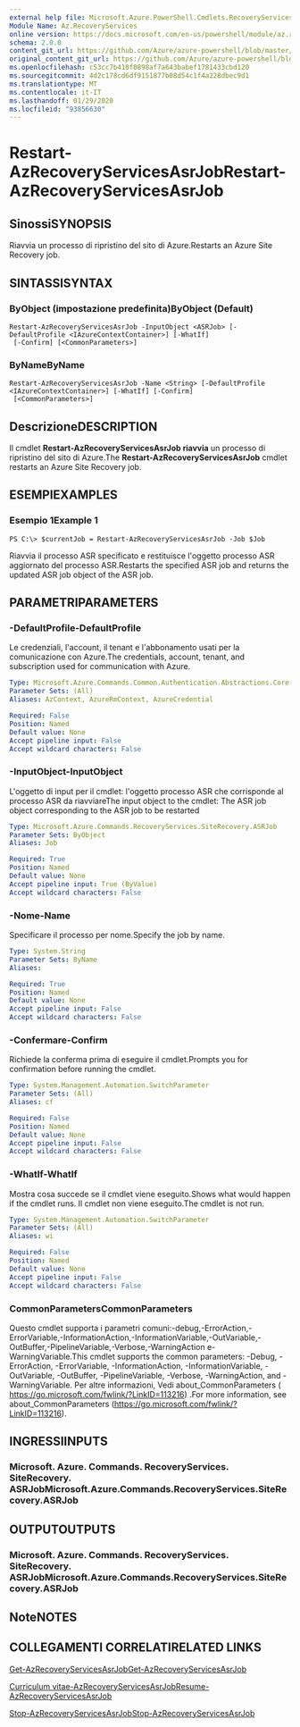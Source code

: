 ```yaml
---
external help file: Microsoft.Azure.PowerShell.Cmdlets.RecoveryServices.SiteRecovery.dll-Help.xml
Module Name: Az.RecoveryServices
online version: https://docs.microsoft.com/en-us/powershell/module/az.recoveryservices/restart-azrecoveryservicesasrjob
schema: 2.0.0
content_git_url: https://github.com/Azure/azure-powershell/blob/master/src/RecoveryServices/RecoveryServices/help/Restart-AzRecoveryServicesAsrJob.md
original_content_git_url: https://github.com/Azure/azure-powershell/blob/master/src/RecoveryServices/RecoveryServices/help/Restart-AzRecoveryServicesAsrJob.md
ms.openlocfilehash: c53cc7b410f0898af7a643babef1781433cbd120
ms.sourcegitcommit: 4d2c178cd6df9151877b08d54c1f4a228dbec9d1
ms.translationtype: MT
ms.contentlocale: it-IT
ms.lasthandoff: 01/29/2020
ms.locfileid: "93856630"
---
```

# <span data-ttu-id="1fcc6-101">Restart-AzRecoveryServicesAsrJob</span><span class="sxs-lookup"><span data-stu-id="1fcc6-101">Restart-AzRecoveryServicesAsrJob</span></span>

## <span data-ttu-id="1fcc6-102">Sinossi</span><span class="sxs-lookup"><span data-stu-id="1fcc6-102">SYNOPSIS</span></span>
<span data-ttu-id="1fcc6-103">Riavvia un processo di ripristino del sito di Azure.</span><span class="sxs-lookup"><span data-stu-id="1fcc6-103">Restarts an Azure Site Recovery job.</span></span>

## <span data-ttu-id="1fcc6-104">SINTASSI</span><span class="sxs-lookup"><span data-stu-id="1fcc6-104">SYNTAX</span></span>

### <span data-ttu-id="1fcc6-105">ByObject (impostazione predefinita)</span><span class="sxs-lookup"><span data-stu-id="1fcc6-105">ByObject (Default)</span></span>
```
Restart-AzRecoveryServicesAsrJob -InputObject <ASRJob> [-DefaultProfile <IAzureContextContainer>] [-WhatIf]
 [-Confirm] [<CommonParameters>]
```

### <span data-ttu-id="1fcc6-106">ByName</span><span class="sxs-lookup"><span data-stu-id="1fcc6-106">ByName</span></span>
```
Restart-AzRecoveryServicesAsrJob -Name <String> [-DefaultProfile <IAzureContextContainer>] [-WhatIf] [-Confirm]
 [<CommonParameters>]
```

## <span data-ttu-id="1fcc6-107">Descrizione</span><span class="sxs-lookup"><span data-stu-id="1fcc6-107">DESCRIPTION</span></span>
<span data-ttu-id="1fcc6-108">Il cmdlet **Restart-AzRecoveryServicesAsrJob riavvia** un processo di ripristino del sito di Azure.</span><span class="sxs-lookup"><span data-stu-id="1fcc6-108">The **Restart-AzRecoveryServicesAsrJob** cmdlet restarts an Azure Site Recovery job.</span></span>

## <span data-ttu-id="1fcc6-109">ESEMPI</span><span class="sxs-lookup"><span data-stu-id="1fcc6-109">EXAMPLES</span></span>

### <span data-ttu-id="1fcc6-110">Esempio 1</span><span class="sxs-lookup"><span data-stu-id="1fcc6-110">Example 1</span></span>
```
PS C:\> $currentJob = Restart-AzRecoveryServicesAsrJob -Job $Job
```

<span data-ttu-id="1fcc6-111">Riavvia il processo ASR specificato e restituisce l'oggetto processo ASR aggiornato del processo ASR.</span><span class="sxs-lookup"><span data-stu-id="1fcc6-111">Restarts the specified ASR job and returns the updated ASR job object of the ASR job.</span></span>

## <span data-ttu-id="1fcc6-112">PARAMETRI</span><span class="sxs-lookup"><span data-stu-id="1fcc6-112">PARAMETERS</span></span>

### <span data-ttu-id="1fcc6-113">-DefaultProfile</span><span class="sxs-lookup"><span data-stu-id="1fcc6-113">-DefaultProfile</span></span>
<span data-ttu-id="1fcc6-114">Le credenziali, l'account, il tenant e l'abbonamento usati per la comunicazione con Azure.</span><span class="sxs-lookup"><span data-stu-id="1fcc6-114">The credentials, account, tenant, and subscription used for communication with Azure.</span></span>


```yaml
Type: Microsoft.Azure.Commands.Common.Authentication.Abstractions.Core.IAzureContextContainer
Parameter Sets: (All)
Aliases: AzContext, AzureRmContext, AzureCredential

Required: False
Position: Named
Default value: None
Accept pipeline input: False
Accept wildcard characters: False
```

### <span data-ttu-id="1fcc6-115">-InputObject</span><span class="sxs-lookup"><span data-stu-id="1fcc6-115">-InputObject</span></span>
<span data-ttu-id="1fcc6-116">L'oggetto di input per il cmdlet: l'oggetto processo ASR che corrisponde al processo ASR da riavviare</span><span class="sxs-lookup"><span data-stu-id="1fcc6-116">The input object to the cmdlet: The ASR job object corresponding to the ASR job to be restarted</span></span>


```yaml
Type: Microsoft.Azure.Commands.RecoveryServices.SiteRecovery.ASRJob
Parameter Sets: ByObject
Aliases: Job

Required: True
Position: Named
Default value: None
Accept pipeline input: True (ByValue)
Accept wildcard characters: False
```

### <span data-ttu-id="1fcc6-117">-Nome</span><span class="sxs-lookup"><span data-stu-id="1fcc6-117">-Name</span></span>
<span data-ttu-id="1fcc6-118">Specificare il processo per nome.</span><span class="sxs-lookup"><span data-stu-id="1fcc6-118">Specify the job by name.</span></span>

```yaml
Type: System.String
Parameter Sets: ByName
Aliases:

Required: True
Position: Named
Default value: None
Accept pipeline input: False
Accept wildcard characters: False
```

### <span data-ttu-id="1fcc6-119">-Confermare</span><span class="sxs-lookup"><span data-stu-id="1fcc6-119">-Confirm</span></span>
<span data-ttu-id="1fcc6-120">Richiede la conferma prima di eseguire il cmdlet.</span><span class="sxs-lookup"><span data-stu-id="1fcc6-120">Prompts you for confirmation before running the cmdlet.</span></span>

```yaml
Type: System.Management.Automation.SwitchParameter
Parameter Sets: (All)
Aliases: cf

Required: False
Position: Named
Default value: None
Accept pipeline input: False
Accept wildcard characters: False
```

### <span data-ttu-id="1fcc6-121">-WhatIf</span><span class="sxs-lookup"><span data-stu-id="1fcc6-121">-WhatIf</span></span>
<span data-ttu-id="1fcc6-122">Mostra cosa succede se il cmdlet viene eseguito.</span><span class="sxs-lookup"><span data-stu-id="1fcc6-122">Shows what would happen if the cmdlet runs.</span></span> <span data-ttu-id="1fcc6-123">Il cmdlet non viene eseguito.</span><span class="sxs-lookup"><span data-stu-id="1fcc6-123">The cmdlet is not run.</span></span>

```yaml
Type: System.Management.Automation.SwitchParameter
Parameter Sets: (All)
Aliases: wi

Required: False
Position: Named
Default value: None
Accept pipeline input: False
Accept wildcard characters: False
```

### <span data-ttu-id="1fcc6-124">CommonParameters</span><span class="sxs-lookup"><span data-stu-id="1fcc6-124">CommonParameters</span></span>
<span data-ttu-id="1fcc6-125">Questo cmdlet supporta i parametri comuni:-debug,-ErrorAction,-ErrorVariable,-InformationAction,-InformationVariable,-OutVariable,-OutBuffer,-PipelineVariable,-Verbose,-WarningAction e-WarningVariable.</span><span class="sxs-lookup"><span data-stu-id="1fcc6-125">This cmdlet supports the common parameters: -Debug, -ErrorAction, -ErrorVariable, -InformationAction, -InformationVariable, -OutVariable, -OutBuffer, -PipelineVariable, -Verbose, -WarningAction, and -WarningVariable.</span></span> <span data-ttu-id="1fcc6-126">Per altre informazioni, Vedi about_CommonParameters ( https://go.microsoft.com/fwlink/?LinkID=113216) .</span><span class="sxs-lookup"><span data-stu-id="1fcc6-126">For more information, see about_CommonParameters (https://go.microsoft.com/fwlink/?LinkID=113216).</span></span>

## <span data-ttu-id="1fcc6-127">INGRESSI</span><span class="sxs-lookup"><span data-stu-id="1fcc6-127">INPUTS</span></span>

### <span data-ttu-id="1fcc6-128">Microsoft. Azure. Commands. RecoveryServices. SiteRecovery. ASRJob</span><span class="sxs-lookup"><span data-stu-id="1fcc6-128">Microsoft.Azure.Commands.RecoveryServices.SiteRecovery.ASRJob</span></span>

## <span data-ttu-id="1fcc6-129">OUTPUT</span><span class="sxs-lookup"><span data-stu-id="1fcc6-129">OUTPUTS</span></span>

### <span data-ttu-id="1fcc6-130">Microsoft. Azure. Commands. RecoveryServices. SiteRecovery. ASRJob</span><span class="sxs-lookup"><span data-stu-id="1fcc6-130">Microsoft.Azure.Commands.RecoveryServices.SiteRecovery.ASRJob</span></span>

## <span data-ttu-id="1fcc6-131">Note</span><span class="sxs-lookup"><span data-stu-id="1fcc6-131">NOTES</span></span>

## <span data-ttu-id="1fcc6-132">COLLEGAMENTI CORRELATI</span><span class="sxs-lookup"><span data-stu-id="1fcc6-132">RELATED LINKS</span></span>

[<span data-ttu-id="1fcc6-133">Get-AzRecoveryServicesAsrJob</span><span class="sxs-lookup"><span data-stu-id="1fcc6-133">Get-AzRecoveryServicesAsrJob</span></span>](./Get-AzRecoveryServicesAsrJob.md)

[<span data-ttu-id="1fcc6-134">Curriculum vitae-AzRecoveryServicesAsrJob</span><span class="sxs-lookup"><span data-stu-id="1fcc6-134">Resume-AzRecoveryServicesAsrJob</span></span>](./Resume-AzRecoveryServicesAsrJob.md)

[<span data-ttu-id="1fcc6-135">Stop-AzRecoveryServicesAsrJob</span><span class="sxs-lookup"><span data-stu-id="1fcc6-135">Stop-AzRecoveryServicesAsrJob</span></span>](./Stop-AzRecoveryServicesAsrJob.md)
